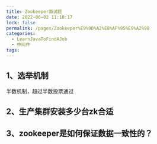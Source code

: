 ```yaml
---
title: Zookeeper面试题
date: 2022-06-02 11:18:17
lock: false
permalink: /pages/Zookeeper%E9%9D%A2%E8%AF%95%E9%A2%98
categories:
  - LearnJavaToFindAJob
  - 中间件
tags:
---
```

## 1、选举机制

半数机制，超过半数投票通过



## 2、生产集群安装多少台zk合适





## 3、zookeeper是如何保证数据一致性的？

